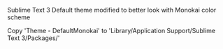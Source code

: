 Sublime Text 3 Default theme modified to better look with Monokai color scheme

Copy 'Theme - DefaultMonokai' to 'Library/Application Support/Sublime Text 3/Packages/'
